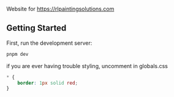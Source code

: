 Website for https://rlpaintingsolutions.com

## Getting Started

First, run the development server:

```bash
pnpm dev

```

if you are ever having trouble styling, uncomment in globals.css

```css
* {
    border: 1px solid red;
}
```
